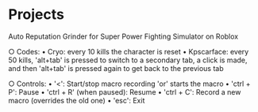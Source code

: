 # Projects

Auto Reputation Grinder for Super Power Fighting Simulator on Roblox

○ Codes:
  • Cryo: every 10 kills the character is reset
  • Kpscarface: every 50 kills, 'alt+tab' is pressed to switch to a secondary tab, a click is made, and then 'alt+tab' is pressed again to get back to the previous tab

○ Controls:
  • '<': Start/stop macro recording 'or' starts the macro
  • 'ctrl + P': Pause
  • 'ctrl + R' (when paused): Resume
  • 'ctrl + C': Record a new macro (overrides the old one)
  • 'esc': Exit
